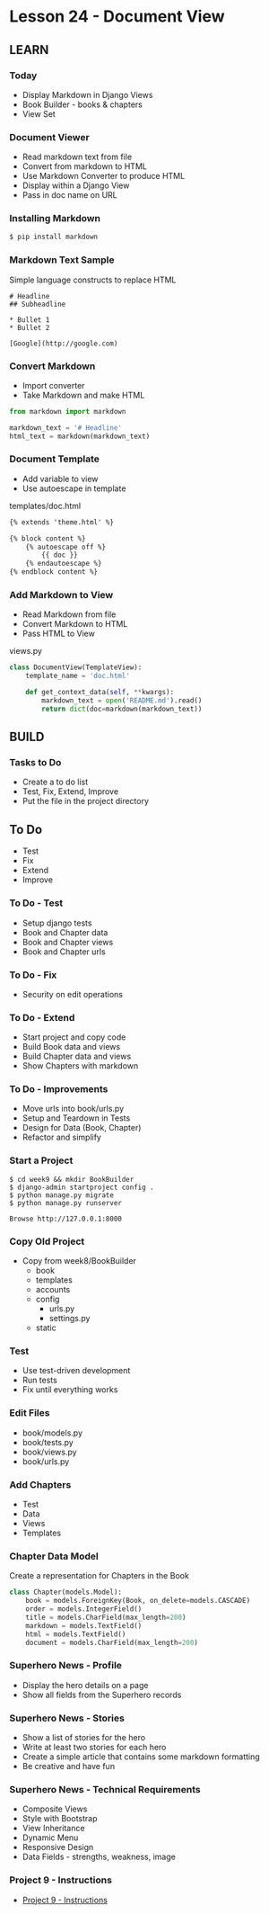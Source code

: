 # Lesson 24 - Document View

## LEARN

### Today
* Display Markdown in Django Views
* Book Builder - books & chapters
* View Set


### Document Viewer
* Read markdown text from file
* Convert from markdown to HTML
* Use Markdown Converter to produce HTML
* Display within a Django View
* Pass in doc name on URL


### Installing Markdown

```bash
$ pip install markdown
```


### Markdown Text Sample
Simple language constructs to replace HTML

```
# Headline
## Subheadline

* Bullet 1
* Bullet 2

[Google](http://google.com)
```


### Convert Markdown
* Import converter
* Take Markdown and make HTML

```python
from markdown import markdown

markdown_text = '# Headline'
html_text = markdown(markdown_text)
```


### Document Template
* Add variable to view
* Use autoescape in template

templates/doc.html

```html
{% extends 'theme.html' %}

{% block content %}
    {% autoescape off %}
        {{ doc }}
    {% endautoescape %}
{% endblock content %}
```


### Add Markdown to View
* Read Markdown from file
* Convert Markdown to HTML
* Pass HTML to View

views.py

```python
class DocumentView(TemplateView):
    template_name = 'doc.html'

    def get_context_data(self, **kwargs):
        markdown_text = open('README.md').read()
        return dict(doc=markdown(markdown_text))
```



## BUILD

### Tasks to Do
* Create a to do list
* Test, Fix, Extend, Improve
* Put the file in the project directory


## To Do
* Test
* Fix
* Extend
* Improve


### To Do - Test
* Setup django tests
* Book and Chapter data
* Book and Chapter views
* Book and Chapter urls


### To Do - Fix
* Security on edit operations


### To Do - Extend
* Start project and copy code
* Build Book data and views
* Build Chapter data and views
* Show Chapters with markdown


### To Do - Improvements
* Move urls into book/urls.py
* Setup and Teardown in Tests
* Design for Data (Book, Chapter)
* Refactor and simplify


### Start a Project

    $ cd week9 && mkdir BookBuilder
    $ django-admin startproject config .
    $ python manage.py migrate
    $ python manage.py runserver

    Browse http://127.0.0.1:8000


### Copy Old Project

* Copy from week8/BookBuilder
    * book
    * templates
    * accounts
    * config
        * urls.py
        * settings.py
    * static


### Test
* Use test-driven development
* Run tests
* Fix until everything works


### Edit Files
* book/models.py
* book/tests.py
* book/views.py
* book/urls.py


### Add Chapters
* Test
* Data
* Views
* Templates


### Chapter Data Model
Create a representation for Chapters in the Book

```python
class Chapter(models.Model):
    book = models.ForeignKey(Book, on_delete=models.CASCADE)
    order = models.IntegerField()
    title = models.CharField(max_length=200)
    markdown = models.TextField()
    html = models.TextField()
    document = models.CharField(max_length=200)
```


### Superhero News - Profile
* Display the hero details on a page
* Show all fields from the Superhero records


### Superhero News - Stories
* Show a list of stories for the hero
* Write at least two stories for each hero
* Create a simple article that contains some markdown formatting
* Be creative and have fun


### Superhero News - Technical Requirements
* Composite Views
* Style with Bootstrap
* View Inheritance
* Dynamic Menu
* Responsive Design
* Data Fields - strengths, weakness, image


### Project 9 - Instructions
* [Project 9 - Instructions](/course/bacs350/project/09)

